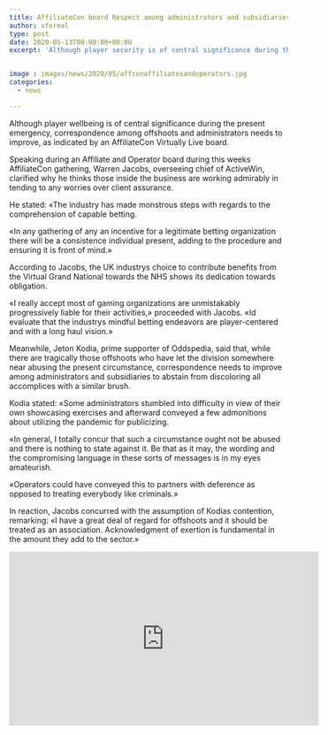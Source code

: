 ```yaml
---
title: AffiliateCon board Respect among administrators and subsidiaries fundamental during crisis
author: xforeal 
type: post
date: 2020-05-13T00:00:00+00:00
excerpt: 'Although player security is of central significance during the present emergency, correspondence among associates and administrators needs to improve, as indicated by an AffiliateCon Virtually Live panel '


image : images/news/2020/05/affconaffiliatesandoperators.jpg
categories:
  - news

---
```

Although player wellbeing is of central significance during the present emergency, correspondence among offshoots and administrators needs to improve, as indicated by an AffiliateCon Virtually Live board. 

Speaking during an Affiliate and Operator board during this weeks AffiliateCon gathering, Warren Jacobs, overseeing chief of ActiveWin, clarified why he thinks those inside the business are working admirably in tending to any worries over client assurance. 

He stated: &#171;The industry has made monstrous steps with regards to the comprehension of capable betting. 

&#171;In any gathering of any an incentive for a legitimate betting organization there will be a consistence individual present, adding to the procedure and ensuring it is front of mind.&#187; 

According to Jacobs, the UK industrys choice to contribute benefits from the Virtual Grand National towards the NHS shows its dedication towards obligation. 

&#171;I really accept most of gaming organizations are unmistakably progressively liable for their activities,&#187; proceeded with Jacobs. &#171;Id evaluate that the industrys mindful betting endeavors are player-centered and with a long haul vision.&#187; 

Meanwhile, Jeton Kodia, prime supporter of Oddspedia, said that, while there are tragically those offshoots who have let the division somewhere near abusing the present circumstance, correspondence needs to improve among administrators and subsidiaries to abstain from discoloring all accomplices with a similar brush. 

Kodia stated: &#171;Some administrators stumbled into difficulty in view of their own showcasing exercises and afterward conveyed a few admonitions about utilizing the pandemic for publicizing. 

&#171;In general, I totally concur that such a circumstance ought not be abused and there is nothing to state against it. Be that as it may, the wording and the compromising language in these sorts of messages is in my eyes amateurish. 

&#171;Operators could have conveyed this to partners with deference as opposed to treating everybody like criminals.&#187; 

In reaction, Jacobs concurred with the assumption of Kodias contention, remarking: &#171;I have a great deal of regard for offshoots and it should be treated as an association. Acknowledgment of exertion is fundamental in the amount they add to the sector.&#187; 

<iframe loading="lazy" allowfullscreen="allowfullscreen" frameborder="0" height="315" src="https://www.youtube.com/embed/wFUujAzqQ_I?start=18589" width="560" />